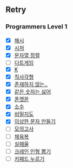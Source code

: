 ## Retry

### Programmers Level 1

- [x] [해시](https://programmers.co.kr/learn/courses/30/lessons/42576)
- [x] [시저](https://programmers.co.kr/learn/courses/30/lessons/12926)
- [x] [문자열 정렬](https://programmers.co.kr/learn/courses/30/lessons/12915)
- [ ] [다트게임](https://programmers.co.kr/learn/courses/30/lessons/17682
  )
- [x] [K](https://programmers.co.kr/learn/courses/30/lessons/42748)
- [x] [직사각형](https://programmers.co.kr/learn/courses/30/lessons/86491)
- [x] [존재하지 않는..](https://programmers.co.kr/learn/courses/30/lessons/86051
  )
- [x] [같은 숫자는 싫어](https://programmers.co.kr/learn/courses/30/lessons/12906)
- [x] [폰켓몬](https://programmers.co.kr/learn/courses/30/lessons/1845)
- [x] [소수](https://programmers.co.kr/learn/courses/30/lessons/12921)
- [x] [비밀지도](https://programmers.co.kr/learn/courses/30/lessons/17681)
- [x] [이상한 문자 만들기](https://programmers.co.kr/learn/courses/30/lessons/12930
  )
- [ ] [모의고사](https://programmers.co.kr/learn/courses/30/lessons/42840)
- [ ] [체육복](https://programmers.co.kr/learn/courses/30/lessons/42862)
- [ ] [실패율](https://programmers.co.kr/learn/courses/30/lessons/42889)
- [ ] [크레인 인형 뽑기](https://programmers.co.kr/learn/courses/30/lessons/64061)
- [ ] [키패드 누르기](https://programmers.co.kr/learn/courses/30/lessons/67256)
